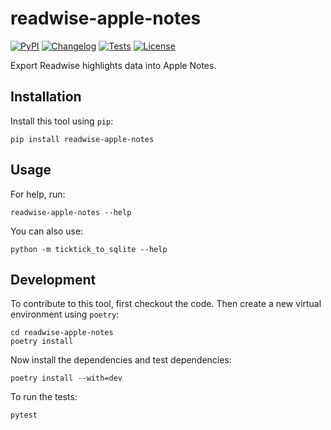 # readwise-apple-notes

[![PyPI](https://img.shields.io/pypi/v/readwise-apple-notes.svg)](https://pypi.org/project/readwise-apple-notes/)
[![Changelog](https://img.shields.io/github/v/release/Scarvy/readwise-apple-notes?include_prereleases&label=changelog)](https://github.com/Scarvy/readwise-apple-notes/releases)
[![Tests](https://github.com/Scarvy/readwise-apple-notes/actions/workflows/test.yml/badge.svg)](https://github.com/Scarvy/readwise-apple-notes/actions/workflows/test.yml)
[![License](https://img.shields.io/badge/license-Apache%202.0-blue.svg)](https://github.com/Scarvy/readwise-apple-notes/blob/master/LICENSE)

Export Readwise highlights data into Apple Notes.

## Installation

Install this tool using `pip`:

    pip install readwise-apple-notes

## Usage

For help, run:

    readwise-apple-notes --help

You can also use:

    python -m ticktick_to_sqlite --help

## Development

To contribute to this tool, first checkout the code. Then create a new virtual environment using `poetry`:

    cd readwise-apple-notes
    poetry install

Now install the dependencies and test dependencies:

    poetry install --with=dev

To run the tests:

    pytest
